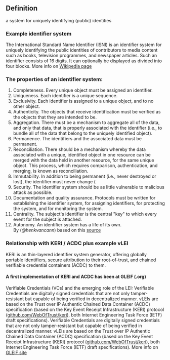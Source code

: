 ## Definition
a system for uniquely identifying (public) identities

### Example identifier system
The International Standard Name Identifier (ISNI) is an identifier system for uniquely identifying the public identities of contributors to media content such as books, television programmes, and newspaper articles. Such an identifier consists of 16 digits. It can optionally be displayed as divided into four blocks.
More info on [Wikipedia page](https://en.wikipedia.org/wiki/International_Standard_Name_Identifier)

### The properties of an identifier system:

1. Completeness. Every unique object must be assigned an identifier.
2. Uniqueness. Each identifier is a unique sequence.
3. Exclusivity. Each identifier is assigned to a unique object, and to no other object.
4. Authenticity. The objects that receive identification must be verified as the objects that they are intended to be.
5. Aggregation. There must be a mechanism to aggregate all of the data, and only that data, that is properly associated with the identifier (i.e., to bundle all of the data that belong to the uniquely identified object).
6. Permanence. The identifiers and the associated data must be permanent.
7. Reconciliation. There should be a mechanism whereby the data associated with a unique, identified object in one resource can be merged with the data held in another resource, for the same unique object. This process, which requires comparison, authentication, and merging, is known as reconciliation.
8. Immutability. In addition to being permanent (i.e., never destroyed or lost), the identifier must never change (
9. Security. The identifier system should be as little vulnerable to malicious attack as possible.
10. Documentation and quality assurance. Protocols must be written for establishing the identifier system, for assigning identifiers, for protecting the system, and for monitoring the system. 
11. Centrality. The subject's identifier is the central "key" to which every event for the subject is attached.
12. Autonomy. An identifier system has a life of its own.\
By (_@henkvancann_) based on this [source](https://www.sciencedirect.com/topics/computer-science/identifier-system)

### Relationship with KERI / ACDC plus example vLEI
KERI is an thin-layered identifier system generator, offering globally portable identifiers, secure attribution to their root-of-trust, and chained verifiable credential containers (ACDC) to them.
#### A first implementation of KERI and ACDC has been at GLEIF (.org)
Verifiable Credentials (VCs) and the emerging role of the LEI: Verifiable Credentials are digitally signed credentials that are not only tamper-resistant but capable of being verified in decentralized manner. vLEIs are based on the Trust over IP Authentic Chained Data Container (ACDC) specification (based on the Key Event Receipt Infrastructure (KERI) protocol ([github.com/WebOfTrust/keri](http://github.com/WebOfTrust/keri)), both Internet Engineering Task Force (IETF) draft specifications).
Verifiable Credentials are digitally signed credentials that are not only tamper-resistant but capable of being verified in decentralized manner. vLEIs are based on the Trust over IP Authentic Chained Data Container (ACDC) specification (based on the Key Event Receipt Infrastructure (KERI) protocol ([github.com/WebOfTrust/keri](http://github.com/WebOfTrust/keri)), both Internet Engineering Task Force (IETF) draft specifications).
More info on [GLEIF site](https://www.gleif.org/en/vlei/introducing-the-verifiable-lei-vlei)

